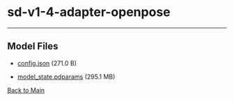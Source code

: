 
# sd-v1-4-adapter-openpose
---



## Model Files

- [config.json](https://paddlenlp.bj.bcebos.com/models/community/RzZ/sd-v1-4-adapter-openpose/config.json) (271.0 B)

- [model_state.pdparams](https://paddlenlp.bj.bcebos.com/models/community/RzZ/sd-v1-4-adapter-openpose/model_state.pdparams) (295.1 MB)


[Back to Main](../../)